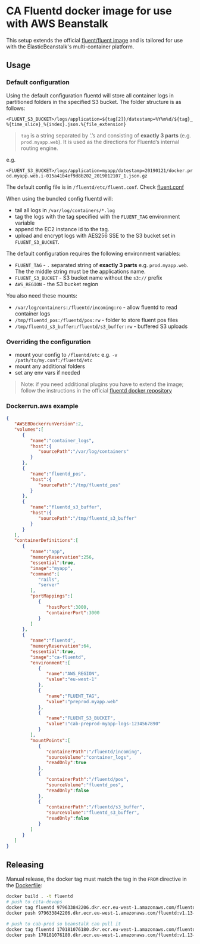 # CA Fluentd docker image for use with AWS Beanstalk

This setup extends the official [fluent/fluent image](https://hub.docker.com/r/fluent/fluentd/) and is tailored for use with the ElasticBeanstalk's multi-container platform.


## Usage

### Default configuration

Using the default configuration fluentd will store all container logs in partitioned folders in the specified S3 bucket. The folder structure is as follows:

`<FLUENT_S3_BUCKET>/logs/application=${tag[2]}/datestamp=%Y%m%d/${tag}_%{time_slice}_%{index}.json.%{file_extension}`

> `tag` is a string separated by ‘.’s and consisting of **exactly 3 parts** (e.g. `prod.myapp.web`). It is used as the directions for Fluentd’s internal routing engine.

e.g.

`<FLUENT_S3_BUCKET>/logs/application=myapp/datestamp=20190121/docker.prod.myapp.web.i-015a41b4ef9d8b202_2019012107_1.json.gz` 

The default config file is in `/fluentd/etc/fluent.conf`.
Check [fluent.conf](./fluent.conf)

When using the bundled config fluentd will:

- tail all logs in `/var/log/containers/*.log`
- tag the logs with the tag specified with the `FLUENT_TAG` environment variable
- append the EC2 instance id to the tag. 
- upload and encrypt logs with AES256 SSE to the S3 bucket set in `FLUENT_S3_BUCKET`.

The default configuration requires the following environment variables: 

- `FLUENT_TAG` - `.` separated string of **exactly 3 parts** e.g. `prod.myapp.web`. The the middle string must be the applications name.
- `FLUENT_S3_BUCKET` - S3 bucket name without the `s3://` prefix
- `AWS_REGION` - the S3 bucket region

You also need these mounts:

- `/var/log/containers:/fluentd/incoming:ro` - allow fluentd to read container logs
- `/tmp/fluentd_pos:/fluentd/pos:rw` - folder to store fluent pos files
- `/tmp/fluentd_s3_buffer:/fluentd/s3_buffer:rw` - buffered S3 uploads

### Overriding the configuration

- mount your config to `/fluentd/etc` e.g. `-v /path/to/my.conf:/fluentd/etc`
- mount any additional folders
- set any env vars if needed

> Note: if you need additional plugins you have to extend the image; follow the instructions in the official  [fluentd docker repository](https://hub.docker.com/r/fluent/fluentd/)

### Dockerrun.aws example


```json
{
   "AWSEBDockerrunVersion":2,
   "volumes":[
      {
         "name":"container_logs",
         "host":{
            "sourcePath":"/var/log/containers"
         }
      },
      {
         "name":"fluentd_pos",
         "host":{
            "sourcePath":"/tmp/fluentd_pos"
         }
      },
      {
         "name":"fluentd_s3_buffer",
         "host":{
            "sourcePath":"/tmp/fluentd_s3_buffer"
         }
      }
   ],
   "containerDefinitions":[
      {
         "name":"app",
         "memoryReservation":256,
         "essential":true,
         "image":"myapp",
         "command":[
            "rails",
            "server"
         ],
         "portMappings":[
            {
               "hostPort":3000,
               "containerPort":3000
            }
         ]
      },
      {
         "name":"fluentd",
         "memoryReservation":64,
         "essential":true,
         "image":"ca-fluentd",
         "environment":[
            {
               "name":"AWS_REGION",
               "value":"eu-west-1"
            },
            {
               "name":"FLUENT_TAG",
               "value":"preprod.myapp.web"
            },
            {
               "name":"FLUENT_S3_BUCKET",
               "value":"cab-preprod-myapp-logs-1234567890"
            }
         ],
         "mountPoints":[
            {
               "containerPath":"/fluentd/incoming",
               "sourceVolume":"container_logs",
               "readOnly":true
            },
            {
               "containerPath":"/fluentd/pos",
               "sourceVolume":"fluentd_pos",
               "readOnly":false
            },
            {
               "containerPath":"/fluentd/s3_buffer",
               "sourceVolume":"fluentd_s3_buffer",
               "readOnly":false
            }
         ]
      }
   ]
}
```

## Releasing

Manual release, the docker tag must match the tag in the `FROM` directive in the [Dockerfile](./Dockerfile):

```bash
docker build . -t fluentd
# push to cita-devops
docker tag fluentd 979633842206.dkr.ecr.eu-west-1.amazonaws.com/fluentd:v1.13-1
docker push 979633842206.dkr.ecr.eu-west-1.amazonaws.com/fluentd:v1.13-1

# push to cab-prod so beanstalk can pull it
docker tag fluentd 170181076180.dkr.ecr.eu-west-1.amazonaws.com/fluentd:v1.13-1
docker push 170181076180.dkr.ecr.eu-west-1.amazonaws.com/fluentd:v1.13-1
```
